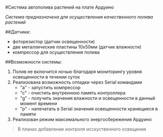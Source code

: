 #Система автополива растений на плате Ардуино

*Система предназначена для осуществления качественного полива растений*

##Датчики:

- фоторезистор (датчик освещенности)
- две металлические пластины 10х50мм (датчик влажности)
- компрессор для осуществления полива

##Возможности системы:

1. Полив не включится ночью благодаря мониторингу уровня освещенности 
в течении суток
2. Реализована возможность отладки через Serial командами
	- "а" - запустить компрессор
	- "с" - очистить внутреннюю память контроллера
	- "g" - получить значения влажности и освещенности в данный момент времени
	- "р" - напечатать в Serial значения освещенности хранящиеся в памяти
3. Реализован режим максимального энергосбережения Ардуино

>В планах добавление контроля исскуственного освещения
